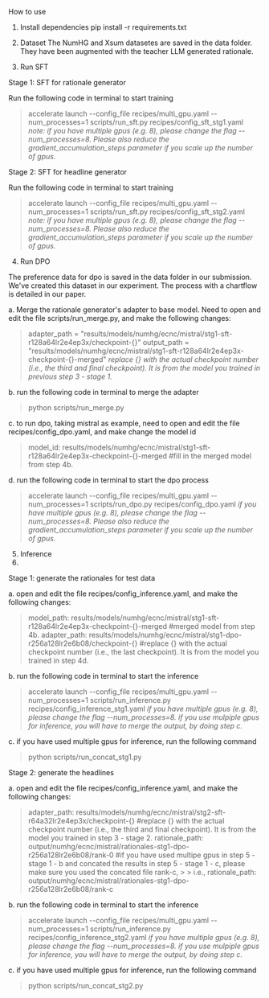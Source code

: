 How to use

1. Install dependencies
pip install -r requirements.txt

2. Dataset
The NumHG and Xsum datasetes are saved in the data folder. They have been augmented with the teacher LLM generated rationale.

3. Run SFT

Stage 1: SFT for rationale generator

Run the following code in terminal to start training

> accelerate launch --config_file recipes/multi_gpu.yaml --num_processes=1 scripts/run_sft.py recipes/config_sft_stg1.yaml
> *note: if you have multiple gpus (e.g. 8), please change the flag --num_processes=8. Please also reduce the gradient_accumulation_steps parameter if you scale up the number of gpus.*

Stage 2: SFT for headline generator

Run the following code in terminal to start training

> accelerate launch --config_file recipes/multi_gpu.yaml --num_processes=1 scripts/run_sft.py recipes/config_sft_stg2.yaml
> *note: if you have multiple gpus (e.g. 8), please change the flag --num_processes=8. Please also reduce the gradient_accumulation_steps parameter if you scale up the number of gpus.*


4. Run DPO
   
The preference data for dpo is saved in the data folder in our submission. We've created this dataset in our experiment. The process with a chartflow is detailed in our paper.

a. Merge the rationale generator's adapter to base model. Need to open and edit the file scripts/run_merge.py, and make the following changes:

> adapter_path = "results/models/numhg/ecnc/mistral/stg1-sft-r128a64lr2e4ep3x/checkpoint-{}" 
> output_path = "results/models/numhg/ecnc/mistral/stg1-sft-r128a64lr2e4ep3x-checkpoint-{}-merged"
> *replace {} with the actual checkpoint number (i.e., the third and final checkpoint). It is from the model you trained in previous step 3 - stage 1.*

b. run the following code in terminal to merge the adapter

> python scripts/run_merge.py

c. to run dpo, taking mistral as example, need to open and edit the file recipes/config_dpo.yaml, and make change the model id

> model_id: results/models/numhg/ecnc/mistral/stg1-sft-r128a64lr2e4ep3x-checkpoint-{}-merged #fill in the merged model from step 4b.

d. run the following code in terminal to start the dpo process

> accelerate launch --config_file recipes/multi_gpu.yaml --num_processes=1 scripts/run_dpo.py recipes/config_dpo.yaml
> *if you have multiple gpus (e.g. 8), please change the flag --num_processes=8. Please also reduce the gradient_accumulation_steps parameter if you scale up the number of gpus.*

5. Inference
6. 
Stage 1: generate the rationales for test data

a. open and edit the file recipes/config_inference.yaml, and make the following changes:
    
> model_path: results/models/numhg/ecnc/mistral/stg1-sft-r128a64lr2e4ep3x-checkpoint-{}-merged #merged model from step 4b.
> adapter_path: results/models/numhg/ecnc/mistral/stg1-dpo-r256a128lr2e6b08/checkpoint-{} #replace {} with the actual checkpoint number (i.e., the last checkpoint). It is from the model you trained in step 4d.


b. run the following code in terminal to start the inference

> accelerate launch --config_file recipes/multi_gpu.yaml --num_processes=1 scripts/run_inference.py recipes/config_inference_stg1.yaml
> *if you have multiple gpus (e.g. 8), please change the flag --num_processes=8.*
> *if you use mulpiple gpus for inference, you will have to merge the output, by doing step c.*

c. if you have used multiple gpus for inference, run the following command

> python scripts/run_concat_stg1.py

Stage 2: generate the headlines

a. open and edit the file recipes/config_inference.yaml, and make the following changes:
> adapter_path: results/models/numhg/ecnc/mistral/stg2-sft-r64a32lr2e4ep3x/checkpoint-{} #replace {} with the actual checkpoint number (i.e., the third and final checkpoint). It is from the model you trained in step 3 - stage 2.
> rationale_path: output/numhg/ecnc/mistral/rationales-stg1-dpo-r256a128lr2e6b08/rank-0 #if you have used multipe gpus in step 5 - stage 1 - b and concated the results in step 5 - stage 1 - c, please make sure you used the concated file rank-c, > > i.e., rationale_path: output/numhg/ecnc/mistral/rationales-stg1-dpo-r256a128lr2e6b08/rank-c

b. run the following code in terminal to start the inference

> accelerate launch --config_file recipes/multi_gpu.yaml --num_processes=1 scripts/run_inference.py recipes/config_inference_stg2.yaml
> *if you have multiple gpus (e.g. 8), please change the flag --num_processes=8.*
> *if you use mulpiple gpus for inference, you will have to merge the output, by doing step c.*

c. if you have used multiple gpus for inference, run the following command

> python scripts/run_concat_stg2.py









